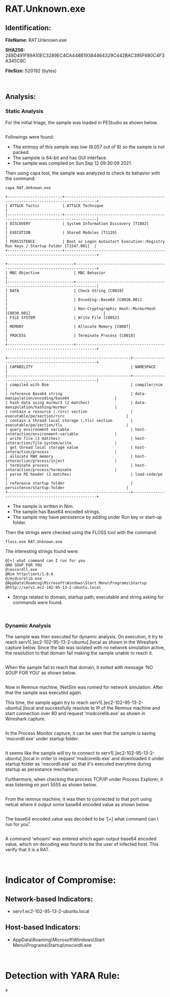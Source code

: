 # RAT.Unknown.exe

## Identification:

**FileName:** RAT.Unknown.exe

**SHA256:** 248D491F89A10EC3289EC4CA448B19384464329C442BAC395F680C4F3A345C8C

**FileSize:** 520192 (bytes)

<br>

## Analysis:

### Static Analysis

For the initial triage, the sample was loaded in PEStudio as shown below.

<image src="../Images/RAT.Unknown.exe1.png" caption="" alt="" height="" width="" position="center" command="fit" option="" class="img-fluid" title="" >

Followings were found:
- The entropy of this sample was low (6.057 out of 8) so the sample is not packed.
- The sampole is 64-bit and has GUI interface.
- The sample was compiled on Sun Sep 12 09:30:09 2021.

Then using capa tool, the sample was analyzed to check its behavior with the command:

`capa RAT.Unknown.exe`

    +------------------------+------------------------------------------------------------------------------------+
    | ATT&CK Tactic          | ATT&CK Technique                                                                   |
    |------------------------+------------------------------------------------------------------------------------|
    | DISCOVERY              | System Information Discovery [T1082]                                               |
    | EXECUTION              | Shared Modules [T1129]                                                             |
    | PERSISTENCE            | Boot or Logon Autostart Execution::Registry Run Keys / Startup Folder [T1547.001]  |
    +------------------------+------------------------------------------------------------------------------------+
    
    +-----------------------------+-------------------------------------------------------------------------------+
    | MBC Objective               | MBC Behavior                                                                  |
    |-----------------------------+-------------------------------------------------------------------------------|
    | DATA                        | Check String [C0019]                                                          |
    |                             | Encoding::Base64 [C0026.001]                                                  |
    |                             | Non-Cryptographic Hash::MurmurHash [C0030.001]                                |
    | FILE SYSTEM                 | Write File [C0052]                                                            |
    | MEMORY                      | Allocate Memory [C0007]                                                       |
    | PROCESS                     | Terminate Process [C0018]                                                     |
    +-----------------------------+-------------------------------------------------------------------------------+
    
    +------------------------------------------------------+------------------------------------------------------+
    | CAPABILITY                                           | NAMESPACE                                            |
    |------------------------------------------------------+------------------------------------------------------|
    | compiled with Nim                                    | compiler/nim                                         |
    | reference Base64 string                              | data-manipulation/encoding/base64                    |
    | hash data using murmur3 (2 matches)                  | data-manipulation/hashing/murmur                     |
    | contain a resource (.rsrc) section                   | executable/pe/section/rsrc                           |
    | contain a thread local storage (.tls) section        | executable/pe/section/tls                            |
    | query environment variable                           | host-interaction/environment-variable                |
    | write file (3 matches)                               | host-interaction/file-system/write                   |
    | get thread local storage value                       | host-interaction/process                             |
    | allocate RWX memory                                  | host-interaction/process/inject                      |
    | terminate process                                    | host-interaction/process/terminate                   |
    | parse PE header (2 matches)                          | load-code/pe                                         |
    | reference startup folder                             | persistence/startup-folder                           |
    +------------------------------------------------------+------------------------------------------------------+

- The sample is written in Nim.
- The sample has Base64 encoded strings.
- The sample may have persistence by adding under Run key or start-up folder.

Then the strings were checked using the FLOSS tool with the command:

`floss.exe RAT.Unknown.exe`

The interesting strings found were:

    @[+] what command can I run for you
    @NO SOUP FOR YOU
    @\mscordll.exe
    @Nim httpclient/1.0.6
    @/msdcorelib.exe
    @AppData\Roaming\Microsoft\Windows\Start Menu\Programs\Startup
    @http://serv1.ec2-102-95-13-2-ubuntu.local

- Strings related to domain, startup path, executable and string asking for commands were found. 

<br>

### Dynamic Analysis

The sample was then executed for dynamic analysis. On execution, it try to reach serv1[.]ec2-102-95-13-2-ubuntu[.]local as shown in the Wireshark capture below. Since the lab was isolated with no network simulation active, the resolution to that domain fail making the sample unable to reach it.

<image src="../Images/RAT.Unknown.exe2.png" caption="" alt="" height="" width="" position="center" command="fit" option="" class="img-fluid" title="" >

When the sample fail to reach that domain, it exited with message 'NO SOUP FOR YOU' as shown below.

<image src="../Images/RAT.Unknown.exe3.png" caption="" alt="" height="" width="" position="center" command="fit" option="" class="img-fluid" title="" >

Now in Remnux machine, INetSim was runned for network simulation. After that the sample was executed again. 

This time, the sample again try to reach serv1[.]ec2-102-95-13-2-ubuntu[.]local and successfully resolute to IP of the Remnux machine and start connection over 80 and request 'msdcorelib.exe' as shown in Wireshark capture. 

<image src="../Images/RAT.Unknown.exe4.png" caption="" alt="" height="" width="" position="center" command="fit" option="" class="img-fluid" title="" >

In the Process Monitor capture, it can be seen that the sample is saving 'mscordll.exe' under startup folder.  

<image src="../Images/RAT.Unknown.exe5.png" caption="" alt="" height="" width="" position="center" command="fit" option="" class="img-fluid" title="" >

It seems like the sample will try to connect to serv1[.]ec2-102-95-13-2-ubuntu[.]local in order to request 'msdcorelib.exe' and downloaded it under startup folder as 'mscordll.exe' so that it's executed everytime during startup as persistance mechanism.

Furthermore, when checking the process TCP/IP under Process Explorer, it was listening on port 5555 as shown below. 

<image src="../Images/RAT.Unknown.exe6.png" caption="" alt="" height="" width="" position="center" command="fit" option="" class="img-fluid" title="" >

From the remnux machine, it was then to connected to that port using netcat where it output some base64 encoded value as shown below.

<image src="../Images/RAT.Unknown.exe7.png" caption="" alt="" height="" width="" position="center" command="fit" option="" class="img-fluid" title="" >

The base64 encoded value was decoded to be '[+] what command can I run for you'.

<image src="../Images/RAT.Unknown.exe8.png" caption="" alt="" height="" width="" position="center" command="fit" option="" class="img-fluid" title="" >

A command 'whoami' was entered which again output base64 encoded value, which on decoding was found to be the user of infected host. This verify that it is a RAT.

<image src="../Images/RAT.Unknown.exe9.png" caption="" alt="" height="" width="" position="center" command="fit" option="" class="img-fluid" title="" >

<image src="../Images/RAT.Unknown.exe10.png" caption="" alt="" height="" width="" position="center" command="fit" option="" class="img-fluid" title="" >

<br>

# Indicator of Compromise:

## Network-based Indicators:
- serv1.ec2-102-95-13-2-ubuntu.local

## Host-based Indicators:
- AppData\Roaming\Microsoft\Windows\Start Menu\Programs\Startup\mscordll.exe

<br>

# Detection with YARA Rule:

x